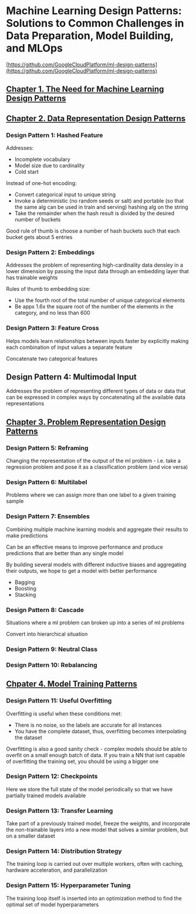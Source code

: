 # Machine Learning Design Patterns: Solutions to Common Challenges in Data Preparation, Model Building, and MLOps

[https://github.com/GoogleCloudPlatform/ml-design-patterns](https://github.com/GoogleCloudPlatform/ml-design-patterns)

## [Chapter 1. The Need for Machine Learning Design Patterns](./1_NEED_FOR_ML_DESIGN.md)

## [Chapter 2. Data Representation Design Patterns](./2_DATA_REPRESENTATION.md)

### Design Pattern 1: Hashed Feature

Addresses:

- Incomplete vocabulary
- Model size due to cardinality
- Cold start

Instead of one-hot encoding:

- Convert categorical input to unique string
- Invoke a deterministic (no random seeds or salt) and portable (so that the same alg can be used in train and serving) hashing alg on the string
- Take the remainder when the hash result is divided by the desired number of buckets

Good rule of thumb is choose a number of hash buckets such that each bucket gets about 5 entries

### Design Pattern 2: Embeddings

Addresses the problem of representing high-cardinality data densley in a lower dimension by passing the input data through an embedding layer that has trainable weights

Rules of thumb to embedding size:

- Use the fourth root of the total number of unique categorical elements
- Be appx 1.6x the square root of the number of the elements in the category, and no less than 600

### Design Pattern 3: Feature Cross

Helps models learn relationships between inputs faster by explicitly making each combination of input values a separate feature

Concatenate two categorical features

## Design Pattern 4: Multimodal Input

Addresses the problem of representing different types of data or data that can be expressed in complex ways by concatenating all the available data representations

## [Chapter 3. Problem Representation Design Patterns](./3_PROBLEM_REPRESENTATION.md)

### Design Pattern 5: Reframing

Changing the representation of the output of the ml problem - i.e. take a regression problem and pose it as a classification problem (and vice versa)

### Design Pattern 6: Multilabel

Problems where we can assign more than one label to a given training sample

### Design Pattern 7: Ensembles

Combining multiple machine learning models and aggregate their results to make predictions

Can be an effective means to improve performance and produce predictions that are better than any single model

By building several models with different inductive biases and aggregating their outputs, we hope to get a model with better performance

- Bagging
- Boosting
- Stacking

### Design Pattern 8: Cascade

Situations where a ml problem can broken up into a series of ml problems

Convert into hierarchical situation

### Design Pattern 9: Neutral Class

### Design Pattern 10: Rebalancing

## [Chpater 4. Model Training Patterns](./4_TRAINING_PATTERNS.md)

### Design Pattern 11: Useful Overfitting

Overfitting is useful when these conditions met:

- There is no noise, so the labels are accurate for all instances
- You have the complete dataset, thus, overfitting becomes interpolating the dataset

Overfitting is also a good sanity check - complex models should be able to overfit on a small enough batch of data. If you train a NN that isnt capable of overfitting the training set, you should be using a bigger one

### Design Pattern 12: Checkpoints

Here we store the full state of the model periodically so that we have partially trained models available

### Design Pattern 13: Transfer Learning

Take part of a previously trained model, freeze the weights, and incorporate the non-trainable layers into a new model that solves a similar problem, but on a smaller dataset

### Design Pattern 14: Distribution Strategy

The training loop is carried out over multiple workers, often with caching, hardware acceleration, and parallelization

### Design Pattern 15: Hyperparameter Tuning

The training loop itself is inserted into an optimization method to find the optimal set of model hyperparameters
